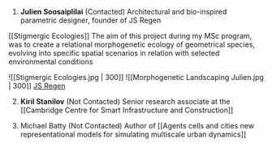 1. **Julien Soosaiplilai** (Contacted)
Architectural and bio-inspired parametric designer, founder of JS Regen

[[Stigmergic Ecologies]]
The aim of this project during my MSc program, was to create a relational morphogenetic ecology of geometrical species, evolving into specific spatial scenarios in relation with selected environmental conditions

![[Stigmergic Ecologies.jpg | 300]] ![[Morphogenetic Landscaping Julien.jpg | 300]]
[JS Regen](https://jsregendesign.com/portfolio/morphogenetic-programming/)

2. **Kiril Stanilov** (Not Contacted)
Senior research associate at the [[Cambridge Centre for Smart Infrastructure and Construction]]

3. Michael Batty (Not Contacted)
Author of [[Agents cells and cities new representational models for simulating multiscale urban dynamics]]


